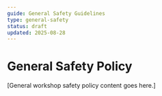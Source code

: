 ```yaml
---
guide: General Safety Guidelines
type: general-safety
status: draft
updated: 2025-08-28
---
```

# General Safety Policy

[General workshop safety policy content goes here.]